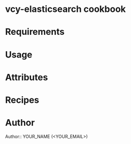 # vcy-elasticsearch cookbook

# Requirements

# Usage

# Attributes

# Recipes

# Author

Author:: YOUR_NAME (<YOUR_EMAIL>)
